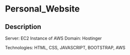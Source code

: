 # Personal_Website
## Description
Server: EC2 Instance of AWS
Domain: Hostinger

Technologies: HTML, CSS, JAVASCRIPT, BOOTSTRAP, AWS
